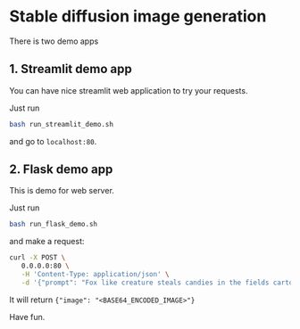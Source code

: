 # Stable diffusion image generation

There is two demo apps

## 1. Streamlit demo app

You can have nice streamlit web application to try your requests.

Just run 
```bash
bash run_streamlit_demo.sh
```
and go to `localhost:80`.

## 2. Flask demo app

This is demo for web server.

Just run 
```bash
bash run_flask_demo.sh
```

and make a request:

```bash 
curl -X POST \
   0.0.0.0:80 \
   -H 'Content-Type: application/json' \
   -d '{"prompt": "Fox like creature steals candies in the fields cartoon style, detailed image background"}'
```
It will return `{"image": "<BASE64_ENCODED_IMAGE>"}`

Have fun.
